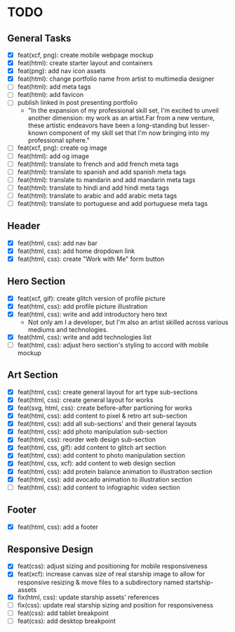 # TODO

## General Tasks
  - [X] feat(xcf, png): create mobile webpage mockup
  - [X] feat(html): create starter layout and containers
  - [X] feat(png): add nav icon assets
  - [X] feat(html): change portfolio name from artist to multimedia designer
  - [ ] feat(html): add meta tags
  - [ ] feat(html): add favicon
  - [ ] publish linked in post presenting portfolio
    - "In the expansion of my professional skill set, I'm excited to unveil another dimension: my work as an artist.Far from a new venture, these artistic endeavors have been a long-standing but lesser-known component of my skill set that I'm now bringing into my professional sphere."
  - [ ] feat(xcf, png): create og image
  - [ ] feat(html): add og image
  - [ ] feat(html): translate to french and add french meta tags
  - [ ] feat(html): translate to spanish and add spanish meta tags
  - [ ] feat(html): translate to mandarin and add mandarin meta tags
  - [ ] feat(html): translate to hindi and add hindi meta tags
  - [ ] feat(html): translate to arabic and add arabic meta tags
  - [ ] feat(html): translate to portuguese and add portuguese meta tags

## Header
- [X] feat(html, css): add nav bar
- [X] feat(html, css): add home dropdown link
- [X] feat(html, css): create "Work with Me" form button

## Hero Section
- [X] feat(xcf, gif): create glitch version of profile picture
- [X] feat(html, css): add profile picture illustration
- [X] feat(html, css): write and add introductory hero text
  - Not only am I a developer, but I'm also an artist skilled across various mediums and technologies.
- [X] feat(html, css): write and add technologies list
- [ ] feat(html, css): adjust hero section's styling to accord with mobile mockup

## Art Section
- [X] feat(html, css): create general layout for art type sub-sections
- [X] feat(html, css): create general layout for works
- [X] feat(svg, html, css): create before-after partioning for works
- [X] feat(html, css): add content to pixel & retro art sub-section
- [X] feat(html, css): add all sub-sections' and their general layouts
- [X] feat(html, css): add photo manipulation sub-section
- [X] feat(html, css): reorder web design sub-section
- [X] feat(html, css, gif): add content to glitch art section
- [X] feat(html, css): add content to photo manipulation section
- [X] feat(html, css, xcf): add content to web design section
- [X] feat(html, css): add protein balance animation to illustration section
- [X] feat(html, css): add avocado animation to illustration section
- [ ] feat(html, css): add content to infographic video section

## Footer
- [X] feat(html, css): add a footer

## Responsive Design
- [X] feat(css): adjust sizing and positioning for mobile responsiveness
- [X] feat(xcf): increase canvas size of real starship image to allow for responsive resizing & move files to a subdirectory named startship-assets
- [X] fix(html, css): update starship assets' references
- [ ] fix(css): update real starship sizing and position for responsiveness
- [ ] feat(css): add tablet breakpoint
- [ ] feat(css): add desktop breakpoint